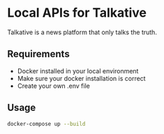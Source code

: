 # Local APIs for Talkative

Talkative is a news platform that only talks the truth.

## Requirements

- Docker installed in your local environment 
- Make sure your docker installation is correct
- Create your own .env file 

## Usage

```bash
docker-compose up --build
```
